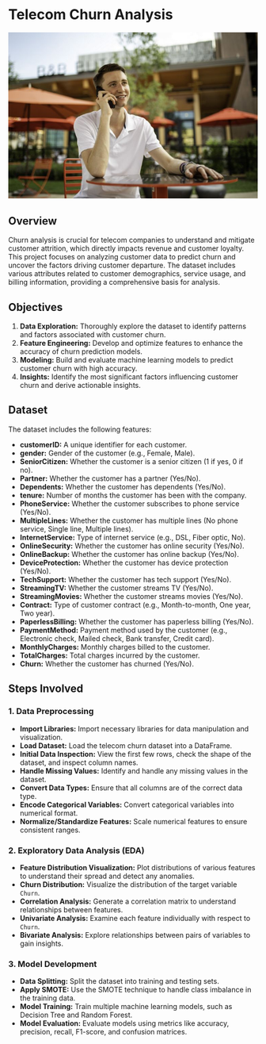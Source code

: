 # Telecom Churn Analysis

![Churn Analysis Visualization](intro.jpg "image source")

## Overview

Churn analysis is crucial for telecom companies to understand and mitigate customer attrition, which directly impacts revenue and customer loyalty. This project focuses on analyzing customer data to predict churn and uncover the factors driving customer departure. The dataset includes various attributes related to customer demographics, service usage, and billing information, providing a comprehensive basis for analysis.

## Objectives

1. **Data Exploration:** Thoroughly explore the dataset to identify patterns and factors associated with customer churn.
2. **Feature Engineering:** Develop and optimize features to enhance the accuracy of churn prediction models.
3. **Modeling:** Build and evaluate machine learning models to predict customer churn with high accuracy.
4. **Insights:** Identify the most significant factors influencing customer churn and derive actionable insights.

## Dataset

The dataset includes the following features:

- **customerID:** A unique identifier for each customer.
- **gender:** Gender of the customer (e.g., Female, Male).
- **SeniorCitizen:** Whether the customer is a senior citizen (1 if yes, 0 if no).
- **Partner:** Whether the customer has a partner (Yes/No).
- **Dependents:** Whether the customer has dependents (Yes/No).
- **tenure:** Number of months the customer has been with the company.
- **PhoneService:** Whether the customer subscribes to phone service (Yes/No).
- **MultipleLines:** Whether the customer has multiple lines (No phone service, Single line, Multiple lines).
- **InternetService:** Type of internet service (e.g., DSL, Fiber optic, No).
- **OnlineSecurity:** Whether the customer has online security (Yes/No).
- **OnlineBackup:** Whether the customer has online backup (Yes/No).
- **DeviceProtection:** Whether the customer has device protection (Yes/No).
- **TechSupport:** Whether the customer has tech support (Yes/No).
- **StreamingTV:** Whether the customer streams TV (Yes/No).
- **StreamingMovies:** Whether the customer streams movies (Yes/No).
- **Contract:** Type of customer contract (e.g., Month-to-month, One year, Two year).
- **PaperlessBilling:** Whether the customer has paperless billing (Yes/No).
- **PaymentMethod:** Payment method used by the customer (e.g., Electronic check, Mailed check, Bank transfer, Credit card).
- **MonthlyCharges:** Monthly charges billed to the customer.
- **TotalCharges:** Total charges incurred by the customer.
- **Churn:** Whether the customer has churned (Yes/No).

## Steps Involved

### 1. Data Preprocessing

- **Import Libraries:** Import necessary libraries for data manipulation and visualization.
- **Load Dataset:** Load the telecom churn dataset into a DataFrame.
- **Initial Data Inspection:** View the first few rows, check the shape of the dataset, and inspect column names.
- **Handle Missing Values:** Identify and handle any missing values in the dataset.
- **Convert Data Types:** Ensure that all columns are of the correct data type.
- **Encode Categorical Variables:** Convert categorical variables into numerical format.
- **Normalize/Standardize Features:** Scale numerical features to ensure consistent ranges.

### 2. Exploratory Data Analysis (EDA)

- **Feature Distribution Visualization:** Plot distributions of various features to understand their spread and detect any anomalies.
- **Churn Distribution:** Visualize the distribution of the target variable `Churn`.
- **Correlation Analysis:** Generate a correlation matrix to understand relationships between features.
- **Univariate Analysis:** Examine each feature individually with respect to `Churn`.
- **Bivariate Analysis:** Explore relationships between pairs of variables to gain insights.

### 3. Model Development

- **Data Splitting:** Split the dataset into training and testing sets.
- **Apply SMOTE:** Use the SMOTE technique to handle class imbalance in the training data.
- **Model Training:** Train multiple machine learning models, such as Decision Tree and Random Forest.
- **Model Evaluation:** Evaluate models using metrics like accuracy, precision, recall, F1-score, and confusion matrices.

